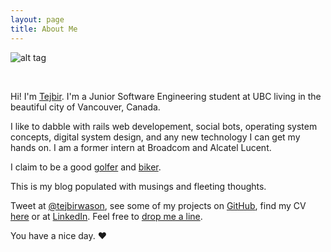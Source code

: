 ```yaml
---
layout: page
title: About Me
---
```


![alt tag](https://scontent-a-sea.xx.fbcdn.net/hphotos-frc3/t1.0-9/1381299_10151938753713254_616778989_n.jpg)

<br>

Hi! I'm [Tejbir](http://about.me/tejbirwason). I'm a Junior Software Engineering student at UBC living in the beautiful city of Vancouver, Canada.

I like to dabble with rails web developement, social bots, operating system concepts, digital system design, and any new technology I can get my hands on. I am a former intern at Broadcom and Alcatel Lucent.

I claim to be a good [golfer](http://ubcgolf.wordpress.com/executives/) and [biker](http://www.strava.com/athletes/tejbirwason).

This is my blog populated with musings and fleeting thoughts.

Tweet at [@tejbirwason](http://twitter.com/tejbirwason), see some of my projects on [GitHub](http://github.com/tejbirwason), find my CV [here](http://raw.github.com/tejbirwason/tejbirwason.github.io/master/cv/TejbirWason_CV.pdf) or at [LinkedIn](http://www.linkedin.com/pub/tejbir-wason/30/840/b92). Feel free to [drop me a line](mailto:tejbirwason@gmail.com?subject=Hello!). 

You have a nice day. ♥